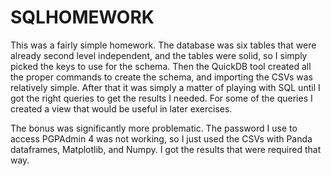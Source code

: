 # SQLHOMEWORK

This was a fairly simple homework. The database was six tables that were already second level independent, and the tables were solid, so I simply picked the keys to use for the schema. Then the QuickDB tool created all the proper commands to create the schema, and importing the CSVs was relatively simple. After that it was simply a matter of playing with SQL until I got the right queries to get the results I needed. For some of the queries I created a view that would be useful in later exercises.

The bonus was significantly more problematic. The password I use to access PGPAdmin 4 was not working, so I just used the CSVs with Panda dataframes, Matplotlib, and Numpy. I got the results that were required that way.
